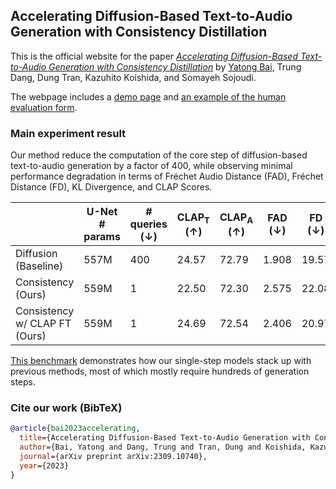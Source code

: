 ## Accelerating Diffusion-Based Text-to-Audio Generation with Consistency Distillation

This is the official website for the paper [*Accelerating Diffusion-Based Text-to-Audio Generation with Consistency Distillation*](https://arxiv.org/abs/2309.10740) by [Yatong Bai](https://bai-yt.github.io), Trung Dang, Dung Tran, Kazuhito Koishida, and Somayeh Sojoudi.

The webpage includes a [demo page](https://consistency_tta.github.io/demo.html) and [an example of the human evaluation form](https://consistency_tta.github.io/evaluation.html).


### Main experiment result

Our method reduce the computation of the core step of diffusion-based text-to-audio generation by a factor of 400, while observing minimal performance degradation in terms of Fréchet Audio Distance (FAD), Fréchet Distance (FD), KL Divergence, and CLAP Scores.

|                               | U-Net # params | # queries (↓) | CLAP<sub>T</sub> (↑) | CLAP<sub>A</sub> (↑) | FAD (↓) | FD (↓) | KLD (↓) |
|-------------------------------|----------------|---------------|----------------------|----------------------|---------|--------|---------|
| Diffusion (Baseline)          | 557M           | 400           | 24.57                | 72.79                | 1.908   | 19.57  | 1.350   |
| Consistency (Ours)            | 559M           | 1             | 22.50                | 72.30                | 2.575   | 22.08  | 1.354   |
| Consistency w/ CLAP FT (Ours) | 559M           | 1             | 24.69                | 72.54                | 2.406   | 20.97  | 1.358   |

[This benchmark](https://paperswithcode.com/sota/audio-generation-on-audiocaps) demonstrates how our single-step models stack up with previous methods, most of which mostly require hundreds of generation steps.


### Cite our work (BibTeX)

```bibtex
@article{bai2023accelerating,
  title={Accelerating Diffusion-Based Text-to-Audio Generation with Consistency Distillation},
  author={Bai, Yatong and Dang, Trung and Tran, Dung and Koishida, Kazuhito and Sojoudi, Somayeh},
  journal={arXiv preprint arXiv:2309.10740},
  year={2023}
}
```
